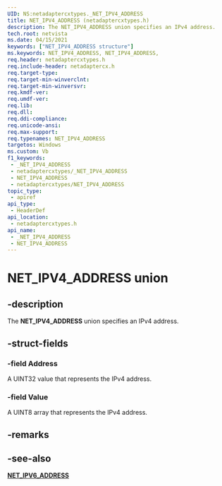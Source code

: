 ```yaml
---
UID: NS:netadaptercxtypes._NET_IPV4_ADDRESS
title: NET_IPV4_ADDRESS (netadaptercxtypes.h)
description: The NET_IPV4_ADDRESS union specifies an IPv4 address.
tech.root: netvista
ms.date: 04/15/2021
keywords: ["NET_IPV4_ADDRESS structure"]
ms.keywords: NET_IPV4_ADDRESS, NET_IPV4_ADDRESS,
req.header: netadaptercxtypes.h
req.include-header: netadaptercx.h
req.target-type: 
req.target-min-winverclnt: 
req.target-min-winversvr: 
req.kmdf-ver: 
req.umdf-ver: 
req.lib: 
req.dll: 
req.ddi-compliance: 
req.unicode-ansi: 
req.max-support: 
req.typenames: NET_IPV4_ADDRESS
targetos: Windows
ms.custom: Vb
f1_keywords:
 - _NET_IPV4_ADDRESS
 - netadaptercxtypes/_NET_IPV4_ADDRESS
 - NET_IPV4_ADDRESS
 - netadaptercxtypes/NET_IPV4_ADDRESS
topic_type:
 - apiref
api_type:
 - HeaderDef
api_location:
 - netadaptercxtypes.h
api_name:
 - _NET_IPV4_ADDRESS
 - NET_IPV4_ADDRESS
---
```


# NET_IPV4_ADDRESS union


## -description

The **NET_IPV4_ADDRESS** union specifies an IPv4 address.

## -struct-fields

### -field Address

A UINT32 value that represents the IPv4 address.

### -field Value

A UINT8 array that represents the IPv4 address.


## -remarks

## -see-also

[**NET_IPV6_ADDRESS**](ns-netadaptercxtypes-net_ipv6_address.md)


